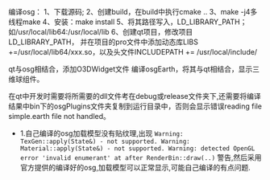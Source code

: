 编译osg：
1、下载源码;
2、创建build，在build中执行cmake ..
3、make -j4多线程make
4、安装：make install
5、将其路径写入，LD_LIBRARY_PATH；如/usr/local/lib64:/usr/local/lib
6、创建qt项目，修改项目LD_LIBRARY_PATH，
并在项目的pro文件中添加动态库LIBS +=/usr/local/lib64/xxx.so，以及头文件INCLUDEPATH += /usr/local/include/

qt与osg相结合，添加O3DWidget文件
编译osgEarth，将其与qt相结合，显示三维球组件。

在qt中开发时需要将所需要的dll文件考在debug或release文件夹下,还需要将编译结果中bin下的osgPlugins文件夹复制到运行目录中，否则会显示错误reading file simple.earth file not handled。

- 1.自己编译的osg加载模型没有贴纹理,出现
`Warning: TexGen::apply(State&) - not supported.
Warning: Material::apply(State&) - not supported.
Warning: detected OpenGL error 'invalid enumerant' at after RenderBin::draw(..)`
警告,然后采用官方提供的编译好的osg,加载模型可以正常显示,可能自己编译的有点问题.
